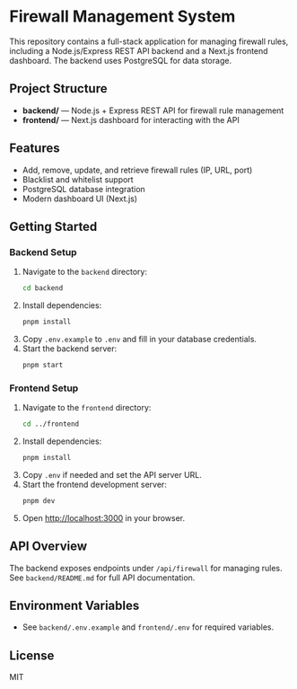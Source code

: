 # Firewall Management System

This repository contains a full-stack application for managing firewall rules, including a Node.js/Express REST API backend and a Next.js frontend dashboard. The backend uses PostgreSQL for data storage.

## Project Structure

- **backend/** — Node.js + Express REST API for firewall rule management
- **frontend/** — Next.js dashboard for interacting with the API

## Features

- Add, remove, update, and retrieve firewall rules (IP, URL, port)
- Blacklist and whitelist support
- PostgreSQL database integration
- Modern dashboard UI (Next.js)

## Getting Started

### Backend Setup

1. Navigate to the `backend` directory:
	```sh
	cd backend
	```
2. Install dependencies:
	```sh
	pnpm install
	```
3. Copy `.env.example` to `.env` and fill in your database credentials.
4. Start the backend server:
	```sh
	pnpm start
	```

### Frontend Setup

1. Navigate to the `frontend` directory:
	```sh
	cd ../frontend
	```
2. Install dependencies:
	```sh
	pnpm install
	```
3. Copy `.env` if needed and set the API server URL.
4. Start the frontend development server:
	```sh
	pnpm dev
	```
5. Open [http://localhost:3000](http://localhost:3000) in your browser.

## API Overview

The backend exposes endpoints under `/api/firewall` for managing rules. See `backend/README.md` for full API documentation.

## Environment Variables

- See `backend/.env.example` and `frontend/.env` for required variables.

## License

MIT
